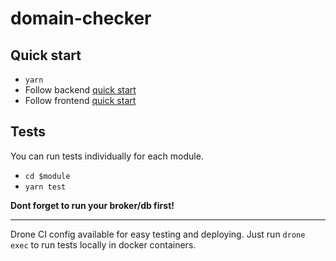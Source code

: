 # domain-checker

## Quick start

- `yarn`
- Follow backend [quick start](backend/README.md)
- Follow frontend [quick start](frontend/README.md)

## Tests

You can run tests individually for each module.

- `cd $module`
- `yarn test`

**Dont forget to run your broker/db first!**

---

Drone CI config available for easy testing and deploying. Just run `drone exec` to run tests locally in docker containers.
